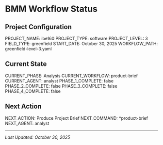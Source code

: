 # BMM Workflow Status

## Project Configuration

PROJECT_NAME: ibe160
PROJECT_TYPE: software
PROJECT_LEVEL: 3
FIELD_TYPE: greenfield
START_DATE: October 30, 2025
WORKFLOW_PATH: greenfield-level-3.yaml

## Current State

CURRENT_PHASE: Analysis
CURRENT_WORKFLOW: product-brief
CURRENT_AGENT: analyst
PHASE_1_COMPLETE: false
PHASE_2_COMPLETE: false
PHASE_3_COMPLETE: false
PHASE_4_COMPLETE: false

## Next Action

NEXT_ACTION: Produce Project Brief
NEXT_COMMAND: *product-brief
NEXT_AGENT: analyst

---

_Last Updated: October 30, 2025_
